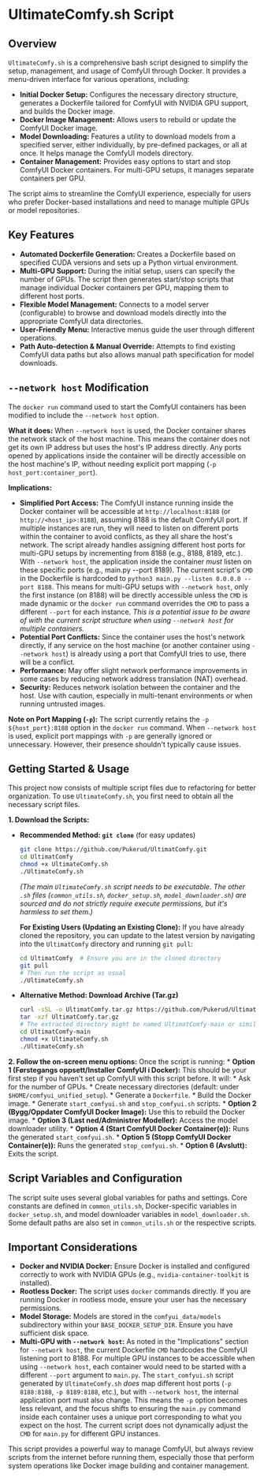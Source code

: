 # UltimateComfy.sh Script

## Overview

`UltimateComfy.sh` is a comprehensive bash script designed to simplify the setup, management, and usage of ComfyUI through Docker. It provides a menu-driven interface for various operations, including:

-   **Initial Docker Setup:** Configures the necessary directory structure, generates a Dockerfile tailored for ComfyUI with NVIDIA GPU support, and builds the Docker image.
-   **Docker Image Management:** Allows users to rebuild or update the ComfyUI Docker image.
-   **Model Downloading:** Features a utility to download models from a specified server, either individually, by pre-defined packages, or all at once. It helps manage the ComfyUI models directory.
-   **Container Management:** Provides easy options to start and stop ComfyUI Docker containers. For multi-GPU setups, it manages separate containers per GPU.

The script aims to streamline the ComfyUI experience, especially for users who prefer Docker-based installations and need to manage multiple GPUs or model repositories.

## Key Features

-   **Automated Dockerfile Generation:** Creates a Dockerfile based on specified CUDA versions and sets up a Python virtual environment.
-   **Multi-GPU Support:** During the initial setup, users can specify the number of GPUs. The script then generates start/stop scripts that manage individual Docker containers per GPU, mapping them to different host ports.
-   **Flexible Model Management:** Connects to a model server (configurable) to browse and download models directly into the appropriate ComfyUI data directories.
-   **User-Friendly Menu:** Interactive menus guide the user through different operations.
-   **Path Auto-detection & Manual Override:** Attempts to find existing ComfyUI data paths but also allows manual path specification for model downloads.

## `--network host` Modification

The `docker run` command used to start the ComfyUI containers has been modified to include the `--network host` option.

**What it does:**
When `--network host` is used, the Docker container shares the network stack of the host machine. This means the container does not get its own IP address but uses the host's IP address directly. Any ports opened by applications inside the container will be directly accessible on the host machine's IP, without needing explicit port mapping (`-p host_port:container_port`).

**Implications:**
-   **Simplified Port Access:** The ComfyUI instance running inside the Docker container will be accessible at `http://localhost:8188` (or `http://<host_ip>:8188`), assuming 8188 is the default ComfyUI port. If multiple instances are run, they will need to listen on different ports within the container to avoid conflicts, as they all share the host's network. The script already handles assigning different host ports for multi-GPU setups by incrementing from 8188 (e.g., 8188, 8189, etc.). With `--network host`, the application inside the container *must* listen on these specific ports (e.g., main.py --port 8189). The current script's `CMD` in the Dockerfile is hardcoded to `python3 main.py --listen 0.0.0.0 --port 8188`. This means for multi-GPU setups with `--network host`, only the first instance (on 8188) will be directly accessible unless the `CMD` is made dynamic or the `docker run` command overrides the `CMD` to pass a different `--port` for each instance. *This is a potential issue to be aware of with the current script structure when using `--network host` for multiple containers.*
-   **Potential Port Conflicts:** Since the container uses the host's network directly, if any service on the host machine (or another container using `--network host`) is already using a port that ComfyUI tries to use, there will be a conflict.
-   **Performance:** May offer slight network performance improvements in some cases by reducing network address translation (NAT) overhead.
-   **Security:** Reduces network isolation between the container and the host. Use with caution, especially in multi-tenant environments or when running untrusted images.

**Note on Port Mapping (`-p`):**
The script currently retains the `-p ${host_port}:8188` option in the `docker run` command. When `--network host` is used, explicit port mappings with `-p` are generally ignored or unnecessary. However, their presence shouldn't typically cause issues.

## Getting Started & Usage

This project now consists of multiple script files due to refactoring for better organization. To use `UltimateComfy.sh`, you first need to obtain all the necessary script files.

**1. Download the Scripts:**

*   **Recommended Method: `git clone`** (for easy updates)
    ```bash
    git clone https://github.com/Pukerud/UltimatComfy.git
    cd UltimatComfy
    chmod +x UltimateComfy.sh
    ./UltimateComfy.sh
    ```
    *(The main `UltimateComfy.sh` script needs to be executable. The other `.sh` files (`common_utils.sh`, `docker_setup.sh`, `model_downloader.sh`) are sourced and do not strictly require execute permissions, but it's harmless to set them.)*

    **For Existing Users (Updating an Existing Clone):**
    If you have already cloned the repository, you can update to the latest version by navigating into the `UltimatComfy` directory and running `git pull`:
    ```bash
    cd UltimatComfy  # Ensure you are in the cloned directory
    git pull
    # Then run the script as usual
    ./UltimateComfy.sh
    ```

*   **Alternative Method: Download Archive (Tar.gz)**
    ```bash
    curl -sSL -o UltimatComfy.tar.gz https://github.com/Pukerud/UltimatComfy/archive/refs/heads/main.tar.gz
    tar -xzf UltimatComfy.tar.gz
    # The extracted directory might be named UltimatComfy-main or similar
    cd UltimatComfy-main
    chmod +x UltimateComfy.sh
    ./UltimateComfy.sh
    ```

**2. Follow the on-screen menu options:**
    Once the script is running:
    *   **Option 1 (Førstegangs oppsett/Installer ComfyUI i Docker):** This should be your first step if you haven't set up ComfyUI with this script before. It will:
        *   Ask for the number of GPUs.
        *   Create necessary directories (default: under `$HOME/comfyui_unified_setup`).
        *   Generate a `Dockerfile`.
        *   Build the Docker image.
        *   Generate `start_comfyui.sh` and `stop_comfyui.sh` scripts.
    *   **Option 2 (Bygg/Oppdater ComfyUI Docker Image):** Use this to rebuild the Docker image.
    *   **Option 3 (Last ned/Administrer Modeller):** Access the model downloader utility.
    *   **Option 4 (Start ComfyUI Docker Container(e)):** Runs the generated `start_comfyui.sh`.
    *   **Option 5 (Stopp ComfyUI Docker Container(e)):** Runs the generated `stop_comfyui.sh`.
    *   **Option 6 (Avslutt):** Exits the script.

## Script Variables and Configuration

The script suite uses several global variables for paths and settings. Core constants are defined in `common_utils.sh`, Docker-specific variables in `docker_setup.sh`, and model downloader variables in `model_downloader.sh`. Some default paths are also set in `common_utils.sh` or the respective scripts.

## Important Considerations

-   **Docker and NVIDIA Docker:** Ensure Docker is installed and configured correctly to work with NVIDIA GPUs (e.g., `nvidia-container-toolkit` is installed).
-   **Rootless Docker:** The script uses `docker` commands directly. If you are running Docker in rootless mode, ensure your user has the necessary permissions.
-   **Model Storage:** Models are stored in the `comfyui_data/models` subdirectory within your `BASE_DOCKER_SETUP_DIR`. Ensure you have sufficient disk space.
-   **Multi-GPU with `--network host`:** As noted in the "Implications" section for `--network host`, the current Dockerfile `CMD` hardcodes the ComfyUI listening port to 8188. For multiple GPU instances to be accessible when using `--network host`, each container would need to be started with a different `--port` argument to `main.py`. The `start_comfyui.sh` script generated by `UltimateComfy.sh` *does* map different host ports (`-p 8188:8188`, `-p 8189:8188`, etc.), but with `--network host`, the internal application port must also change. This means the `-p` option becomes less relevant, and the focus shifts to ensuring the `main.py` command inside each container uses a unique port corresponding to what you expect on the host. The current script does not dynamically adjust the `CMD` for `main.py` for different GPU instances.

This script provides a powerful way to manage ComfyUI, but always review scripts from the internet before running them, especially those that perform system operations like Docker image building and container management.
